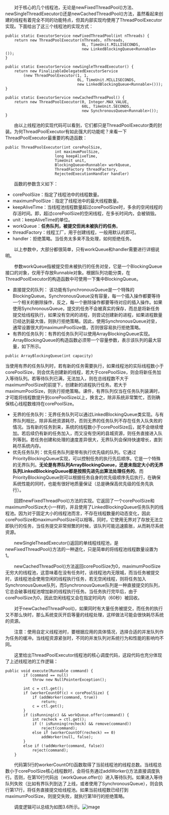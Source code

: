 &emsp;&emsp;对于核心的几个线程池，无论是newFixedThreadPool()方法、newSingleThreadExecutor()还是newCachedThreadPool()方法，虽然看起来创建的线程有着完全不同的功能特点，但其内部实现均使用了ThreadPoolExecutor实现。下面给出了这三个线程池的实现方式：
```
public static ExecutorService newFixedThreadPool(int nThreads) {
    return new ThreadPoolExecutor(nThreads, nThreads,
                                  0L, TimeUnit.MILLISECONDS,
                                  new LinkedBlockingQueue<Runnable>());
}

public static ExecutorService newSingleThreadExecutor() {
    return new FinalizableDelegatedExecutorService
        (new ThreadPoolExecutor(1, 1,
                                0L, TimeUnit.MILLISECONDS,
                                new LinkedBlockingQueue<Runnable>()));
}

public static ExecutorService newCachedThreadPool() {
    return new ThreadPoolExecutor(0, Integer.MAX_VALUE,
                                  60L, TimeUnit.SECONDS,
                                  new SynchronousQueue<Runnable>());
}
```

&emsp;&emsp;由以上线程池的实现代码可以看到，它们都只是ThreadPoolExecutor类的封装。为何ThreadPoolExecutor有如此强大的功能呢？来看一下ThreadPoolExecutor最重要的构造函数：
```
public ThreadPoolExecutor(int corePoolSize,
                      int maximumPoolSize,
                      long keepAliveTime,
                      TimeUnit unit,
                      BlockingQueue<Runnable> workQueue,
                      ThreadFactory threadFactory,
                      RejectedExecutionHandler handler)
```

&emsp;&emsp;函数的参数含义如下：

- corePoolSize：指定了线程池中的线程数量。
- maximumPoolSize：指定了线程池中的最大线程数量。
- keepAliveTime：当线程池线程数量超过corePoolSize时，多余的空闲线程的存活时间。即，超过corePoolSize的空闲线程，在多长时间内，会被销毁。
- unit：keepAliveTime的单位。
- workQueue：**任务队列，被提交但尚未被执行的任务**。
- threadFactory：线程工厂，用于创建线程，一般用默认的即可。
- handler：拒绝策略。当任务太多来不及处理，如何拒绝任务。

&emsp;&emsp;以上参数中，大部分都很简单，只有workQueue和handler需要进行详细说明。

&emsp;&emsp;参数workQueue指被提交但未被执行的任务对垒，它是一个BlockingQueue接口的对象，仅用于存放Runnable对象。根据队列功能分类，在ThreadPoolExecutor的构造函数中可使用一下集中BlockingQueue。

- 直接提交的队列： 该功能有SynchronousQueue是一个特殊的BlockingQueue。SynchronousQueue没有容量，每一个插入操作都要等待一个相关的删除操作，反之，每一个删除操作都要等待对应的插入操作。如果使用SynchronousQueue，提交的任务不会被真实的保存，而总是将新任务提交给线程执行，如果没有空闲的进程，则尝试创建新的进程，如果进程数量已经达到最大值，则执行拒绝策略。因此，使用SynchronousQueue对垒，通常设置很大的maximumPoolSize值，否则很容易执行拒绝策略。
- 有界的任务队列：有界的任务队列可以使用ArrayBlockingQueue实现。ArrayBlockingQueue的构造函数必须带一个容量参数，表示该队列的最大容量，如下所示。
```
public ArrayBlockingQueue(int capacity)
```
当使用有界的任务队列时，若有新的任务需要执行，如果线程池的实际线程数小于corePoolSize，则会优先创建新的线程，若大于corePoolSize，则会将新任务加入等待队列。若等待队列已满，无法加入，则在总线程数不大于maximumPoolSize的前提下，创建新的进程执行任务。若大于maximumPoolSize，则执行拒绝策略。课件，有界队列仅当在任务队列装满时，才可能将线程数提升到corePoolSize以上，换言之，除非系统非常繁忙，否则确保核心线程数维持在corePoolSize。

- 无界的任务队列：无界任务队列可以通过LinkedBlockingQueue类实现。与有界队列相比，除非系统资源耗尽，否则无界的任务队列不存在任务入队失败的情况。当有新的任务到来，系统的线程数小于corePoolSize后，就不会继续增加。若后续仍有新的任务加入，而又没有空闲的县城资源，则任务直接进入队列等到。若任务创建和处理的速度差异很大，无界队列会保持快速增长，直到耗尽系统内存。
- 优先任务队列：优先任务队列是带有执行优先级的队列。它通过PriorityBlockingQueue实现，可以控制任务的执行先后顺序。它是一个特殊的无界队列。**无论是有界队列ArrayBlockingQueue，还是未指定大小的无界队列LinkedBlockingQueue都是按照先进先出算法处理任务的**。而PriorityBlockingQueue则可以根据任务自身的优先级顺序先后执行，在确保系统性能的同时，也能有很好地质量保证（总是确保高优先级的任务先执行）。

&emsp;&emsp;回顾newFixedThreadPool()方法的实现。它返回了一个corePoolSize和maximumPoolSize大小一样的，并且使用了LinkedBlockingQueue任务队列的线程池。因为对于固定大小的线程池而言，不存在线程数量的动态变化，因此corePoolSize和maximumPoolSize可以相等。同时，它使用无界对了存放无法立即执行的任务，当任务提交非常频繁的时候，该队列可能迅速膨胀，从而耗尽系统资源。

&emsp;&emsp;newSingleTheadExecutor()返回的单线程线程池，是newFixedThreadPool()方法的一种退化，只是简单的将线程池线程数量设置为1。

&emsp;&emsp;newCachedThreadPool()方法返回corePoolSize为0，maximumPoolSize无穷大的线程池，这意味着在没有任务时，该线程池内无限城，而当任务被提交时，该线程池会使用空闲的线程执行任务，若无空闲线程，则将任务加入SynchronousQueue队列，而SynchronousQueue队列是一种直接提交的队列，它总会破事线程池增加新的线程执行任务。当任务执行完毕后，由于corePoolSize为0，因此空闲线程又会在指定时间内（60秒）被回收。

&emsp;&emsp;对于newCachedThreadPool()，如果同时有大量任务被提交，而任务的执行又不那么快时，那么系统变灰开启等量的线程处理，这样做法可能会很快耗尽系统的资源。

&emsp;&emsp;注意：使用自定义线程池时，要根据应用的具体情况，选择合适的并发队列作为任务的缓冲。当线程资源紧张时，不同的并发队列对系统行为和性能的影响均不同。

&emsp;&emsp;这里给出ThreadPoolExecutor线程池的核心调度代码，这段代码也充分体现了上述线程池的工作逻辑：
```
public void execute(Runnable command) {
        if (command == null)
            throw new NullPointerException();
        
        int c = ctl.get();
        if (workerCountOf(c) < corePoolSize) {
            if (addWorker(command, true))
                return;
            c = ctl.get();
        }
        if (isRunning(c) && workQueue.offer(command)) {
            int recheck = ctl.get();
            if (! isRunning(recheck) && remove(command))
                reject(command);
            else if (workerCountOf(recheck) == 0)
                addWorker(null, false);
        }
        else if (!addWorker(command, false))
            reject(command);
    }
```

&emsp;&emsp;代码第5行的workerCountOf()函数取得了当前线程池的线程总数。当线程总数小于corePoolSize核心线程数时，会将任务通过addWorker()方法直接调度执行。否则，在第10行代码出（workQueue.offer()）进入等待队列。如果进入等待队列失败（比如有界队列到达了上线，或者使用了SynchronousQueue），则会执行第17行，将任务直接提交给线程池。如果当前线程数已经打到maximumPoolSize，则提交失败，就执行第18行的拒绝策略。

&emsp;&emsp;调度逻辑可以总结为如图3.6所示。![image](http://img3.itkeyword.com/66/18/ZrmUna.png)

